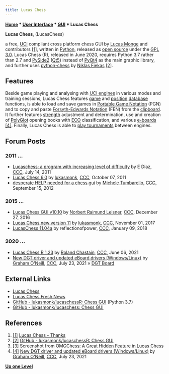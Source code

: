 ```yaml
---
title: Lucas Chess
---
```

**[Home](Home "Home") \* [User Interface](User_Interface "User Interface") \* [GUI](GUI "GUI") \* Lucas Chess**


**Lucas Chess**, (LucasChess)   

a free, [UCI](UCI "UCI") compliant cross platform chess GUI by [Lucas Monge](index.php?title=Lucas_Monge&action=edit&redlink=1 "Lucas Monge (page does not exist)") and contributors <a id="cite-note-1" href="#cite-ref-1">[1]</a>,
written in [Python](Python "Python"), released as [open source](https://en.wikipedia.org/wiki/Open_source) under the [GPL 3.0](Free_Software_Foundation#GPL "Free Software Foundation").
Lucas Chess (R), released in June 2020, requires Python 3.7 rather than 2.7 and [PySide2](https://en.wikipedia.org/wiki/PySide) ([Qt5](https://en.wikipedia.org/wiki/Qt_version_history#Qt_5)) instead of [PyQt4](https://en.wikipedia.org/wiki/PyQt#PyQt4) as the main graphic library,
and further uses [python-chess](Python-chess "Python-chess") by [Niklas Fiekas](Niklas_Fiekas "Niklas Fiekas") <a id="cite-note-2" href="#cite-ref-2">[2]</a>. 



## Features


Beside game playing and analysing with [UCI engines](Category:UCI "Category:UCI") in various modes and training sessions, 
Lucas Chess features [game](Chess_Game "Chess Game") and [position](Chess_Position "Chess Position") [database](Databases "Databases") functions, is able to load and save games in [Portable Game Notation](Portable_Game_Notation "Portable Game Notation") (PGN) 
and to copy and paste [Forsyth-Edwards Notation](Forsyth-Edwards_Notation "Forsyth-Edwards Notation") (FEN) from the [clipboard](https://en.wikipedia.org/wiki/Clipboard_%28computing%29).
It further features [strength](Playing_Strength "Playing Strength") adjustment and determination, use and creation of [PolyGlot](PolyGlot "PolyGlot") opening books with [ECO](ECO "ECO") classification, 
and various [e-boards](Sensory_Board "Sensory Board") <a id="cite-note-4" href="#cite-ref-4">[4]</a>.
Finally, Lucas Chess is able to [play tournaments](Tournament_Manager "Tournament Manager") between engines.



## Forum Posts


### 2011 ...


* [Lucaschess: a program with increasing level of difficulty](http://www.talkchess.com/forum3/viewtopic.php?f=2&t=39720) by E Diaz, [CCC](CCC "CCC"), July 14, 2011
* [Lucas Chess 6.0](http://www.talkchess.com/forum3/viewtopic.php?f=2&t=40668) by [lukasmonk](index.php?title=Lucas_Monge&action=edit&redlink=1 "Lucas Monge (page does not exist)"), [CCC](CCC "CCC"), October 07, 2011
* [desperate HELP needed for a chess gui](http://www.talkchess.com/forum3/viewtopic.php?f=7&t=45159) by [Michele Tumbarello](index.php?title=Michele_Tumbarello&action=edit&redlink=1 "Michele Tumbarello (page does not exist)"), [CCC](CCC "CCC"), September 15, 2012


### 2015 ...


* [Lucas Chess GUI v10.10](http://www.talkchess.com/forum3/viewtopic.php?f=2&t=62616) by [Norbert Raimund Leisner](Norbert_Raimund_Leisner "Norbert Raimund Leisner"), [CCC](CCC "CCC"), December 27, 2016
* [Lucas Chess new version 11](http://www.talkchess.com/forum3/viewtopic.php?f=2&t=65607) by [lukasmonk](index.php?title=Lucas_Monge&action=edit&redlink=1 "Lucas Monge (page does not exist)"), [CCC](CCC "CCC"), November 01, 2017
* [LucasChess 11.04a](http://www.talkchess.com/forum3/viewtopic.php?f=2&t=66285) by reflectionofpower, [CCC](CCC "CCC"), January 09, 2018


### 2020 ...


* [Lucas Chess R 1.23](http://www.talkchess.com/forum3/viewtopic.php?f=2&t=77447) by [Roland Chastain](Roland_Chastain "Roland Chastain"), [CCC](CCC "CCC"), June 06, 2021
* [New DGT driver and updated eBoard drivers (Windows/Linux)](http://www.talkchess.com/forum3/viewtopic.php?f=2&t=77783) by [Graham O'Neill](index.php?title=Graham_O%27Neill&action=edit&redlink=1 "Graham O'Neill (page does not exist)"), [CCC](CCC "CCC"), July 23, 2021 » [DGT Board](DGT_Board "DGT Board")


## External Links


* [Lucas Chess](https://lucaschess.pythonanywhere.com/)
* [Lucas Chess Fresh News](https://lucaschess.blogspot.com/)
* [GitHub - lukasmonk/lucaschessR: Chess GUI](https://github.com/lukasmonk/lucaschessR) (Python 3.7)
* [GitHub - lukasmonk/lucaschess: Chess GUI](https://github.com/lukasmonk/lucaschess)


## References


1. <a id="cite-ref-1" href="#cite-note-1">[1]</a> [Lucas Chess - Thanks](https://lucaschess.pythonanywhere.com/thanks)
2. <a id="cite-ref-2" href="#cite-note-2">[2]</a> [GitHub - lukasmonk/lucaschessR: Chess GUI](https://github.com/lukasmonk/lucaschessR#readme)
3. <a id="cite-ref-3" href="#cite-note-3">[3]</a> Screenshot from [OMGChess: A Great Hidden Feature in Lucas Chess](http://omgchess.blogspot.com/2015/08/a-great-hidden-feature-in-lucas-chess.html)
4. <a id="cite-ref-4" href="#cite-note-4">[4]</a> [New DGT driver and updated eBoard drivers (Windows/Linux)](http://www.talkchess.com/forum3/viewtopic.php?f=2&t=77783) by [Graham O'Neill](index.php?title=Graham_O%27Neill&action=edit&redlink=1 "Graham O'Neill (page does not exist)"), [CCC](CCC "CCC"), July 23, 2021

**[Up one Level](GUI "GUI")**







 
